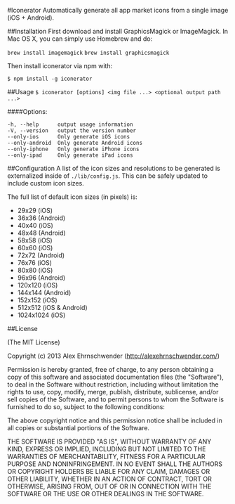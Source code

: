 #Iconerator
Automatically generate all app market icons from a single image (iOS + Android).

##Installation
First download and install GraphicsMagick or ImageMagick. In Mac OS X, you can simply use Homebrew and do:

`brew install imagemagick`
`brew install graphicsmagick`


Then install iconerator via npm with:

`$ npm install -g iconerator`


##Usage
`$ iconerator [options] <img file ...> <optional output path ...>`


  
####Options:

    -h, --help      output usage information
    -V, --version   output the version number
    --only-ios      Only generate iOS icons
    --only-android  Only generate Android icons
    --only-iphone   Only generate iPhone icons
    --only-ipad     Only generate iPad icons
    
    
##Configuration
A list of the icon sizes and resolutions to be generated is externalized inside of `./lib/config.js`.  This can be safely updated to include custom icon sizes.

The full list of default icon sizes (in pixels) is:

*  29x29 (iOS)
*  36x36 (Android)
*  40x40 (iOS)
*  48x48 (Android)
*  58x58 (iOS)
*  60x60 (iOS)
*  72x72 (Android)
*  76x76 (iOS)
*  80x80 (iOS)
*  96x96 (Android)
*  120x120 (iOS)
*  144x144 (Android)
*  152x152 (iOS)
*  512x512 (iOS & Android)
*  1024x1024 (iOS)
    

##License

(The MIT License)

Copyright (c) 2013 Alex Ehrnschwender (http://alexehrnschwender.com/)

Permission is hereby granted, free of charge, to any person obtaining
a copy of this software and associated documentation files (the
"Software"), to deal in the Software without restriction, including
without limitation the rights to use, copy, modify, merge, publish,
distribute, sublicense, and/or sell copies of the Software, and to
permit persons to whom the Software is furnished to do so, subject to
the following conditions:

The above copyright notice and this permission notice shall be
included in all copies or substantial portions of the Software.

THE SOFTWARE IS PROVIDED "AS IS", WITHOUT WARRANTY OF ANY KIND,
EXPRESS OR IMPLIED, INCLUDING BUT NOT LIMITED TO THE WARRANTIES OF
MERCHANTABILITY, FITNESS FOR A PARTICULAR PURPOSE AND
NONINFRINGEMENT. IN NO EVENT SHALL THE AUTHORS OR COPYRIGHT HOLDERS BE
LIABLE FOR ANY CLAIM, DAMAGES OR OTHER LIABILITY, WHETHER IN AN ACTION
OF CONTRACT, TORT OR OTHERWISE, ARISING FROM, OUT OF OR IN CONNECTION
WITH THE SOFTWARE OR THE USE OR OTHER DEALINGS IN THE SOFTWARE.